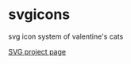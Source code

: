 # svgicons
svg icon system of valentine's cats

[SVG project page](http://i6.cims.nyu.edu/~ial225/380/svg/index.html)
